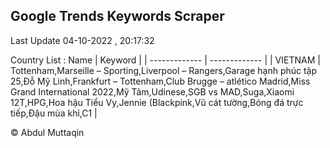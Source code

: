 

## Google Trends Keywords Scraper 
 
Last Update 04-10-2022 , 20:17:32

Country List :
 Name  | Keyword |
| ------------- | ------------- |
| VIETNAM | Tottenham,Marseille – Sporting,Liverpool – Rangers,Garage hạnh phúc tập 25,Đỗ Mỹ Linh,Frankfurt – Tottenham,Club Brugge – atlético Madrid,Miss Grand International 2022,Mỹ Tâm,Udinese,SGB vs MAD,Suga,Xiaomi 12T,HPG,Hoa hậu Tiểu Vy,Jennie (Blackpink,Vũ cát tường,Bóng đá trực tiếp,Đậu mùa khỉ,C1 |



© Abdul Muttaqin 
